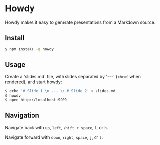 # Howdy

Howdy makes it easy to generate presentations from a Markdown source.

## Install

```bash
$ npm install -g howdy
```

## Usage

Create a 'slides.md' file, with slides separated by '---' (`<hr>`s when rendered), and start howdy:

```bash
$ echo '# Slide 1 \n --- \n # Slide 2' > slides.md
$ howdy
$ open http://localhost:9999
```

## Navigation

Navigate back with `up`, `left`, `shift + space`, `k`, or `h`.

Navigate forward with `down`, `right`, `space`, `j`, or `l`.
